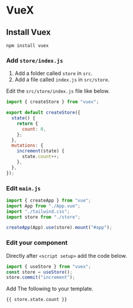 # VueX

## Install Vuex

```
npm install vuex
```

### Add `store/index.js`

1. Add a folder called `store` in `src`.
2. Add a file called `index.js` in `src/store`.

Edit the `src/store/index.js` file like below.

```js
import { createStore } from "vuex";

export default createStore({
  state() {
    return {
      count: 0,
    };
  },
  mutations: {
    increment(state) {
      state.count++;
    },
  },
});
```

### Edit `main.js`

```js
import { createApp } from "vue";
import App from "./App.vue";
import "./tailwind.css";
import store from "./store";

createApp(App).use(store).mount("#app");
```

### Edit your component

Directly after `<script setup>` add the code below.

```js
import { useStore } from "vuex";
const store = useStore();
store.commit("increment");
```

Add The following to your template.

```html
{{ store.state.count }}
```
